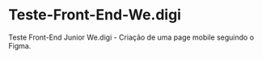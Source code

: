 # Teste-Front-End-We.digi
Teste Front-End Junior We.digi - Criação de uma page mobile seguindo o Figma.
